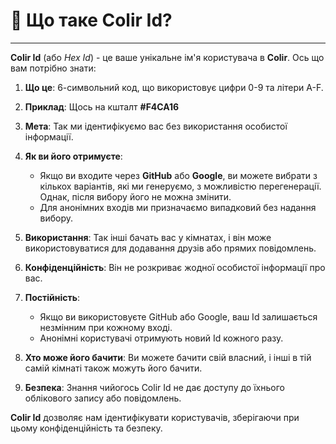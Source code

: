 # 📝 Що таке Colir Id?

---

**Colir Id** (або _Hex Id_) - це ваше унікальне ім'я користувача в **Colir**. Ось що вам потрібно знати:

1. **Що це**: 6-символьний код, що використовує цифри 0-9 та літери A-F.

2. **Приклад**: Щось на кшталт **#F4CA16**

3. **Мета**: Так ми ідентифікуємо вас без використання особистої інформації.

4. **Як ви його отримуєте**:

   - Якщо ви входите через **GitHub** або **Google**, ви можете вибрати з кількох варіантів, які ми генеруємо, з можливістю перегенерації. Однак, після вибору його не можна змінити.
   - Для анонімних входів ми призначаємо випадковий без надання вибору.

5. **Використання**: Так інші бачать вас у кімнатах, і він може використовуватися для додавання друзів або прямих повідомлень.

6. **Конфіденційність**: Він не розкриває жодної особистої інформації про вас.

7. **Постійність**:

   - Якщо ви використовуєте GitHub або Google, ваш Id залишається незмінним при кожному вході.
   - Анонімні користувачі отримують новий Id кожного разу.

8. **Хто може його бачити**: Ви можете бачити свій власний, і інші в тій самій кімнаті також можуть його бачити.

9. **Безпека**: Знання чийогось Colir Id не дає доступу до їхнього облікового запису або повідомлень.

**Colir Id** дозволяє нам ідентифікувати користувачів, зберігаючи при цьому конфіденційність та безпеку.